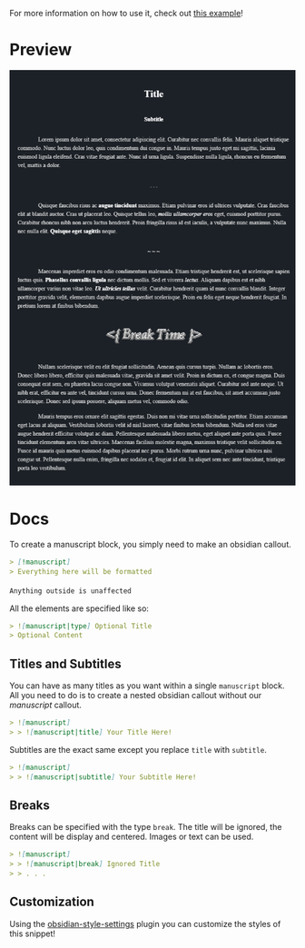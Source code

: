 For more information on how to use it, check out [this example](https://github.com/GudBoiNero/manuscription-snippet/blob/main/Example.md)!

# Preview
![Preview](Images/preview.png)
# Docs

To create a manuscript block, you simply need to make an obsidian callout.

```md
> [!manuscript]
> Everything here will be formatted

Anything outside is unaffected
```

All the elements are specified like so:
```md
> ![manuscript|type] Optional Title
> Optional Content
```
## Titles and Subtitles
You can have as many titles as you want within a single `manuscript` block. All you need to do is to create a nested obsidian callout without our *manuscript* callout.

```md
> ![manuscript]
> > ![manuscript|title] Your Title Here!
```

Subtitles are the exact same except you replace `title` with `subtitle`.
```md
> ![manuscript]
> > ![manuscript|subtitle] Your Subtitle Here!
```
## Breaks
Breaks can be specified with the type `break`. The title will be ignored, the content will be display and centered. Images or text can be used.

```md
> ![manuscript]
> > ![manuscript|break] Ignored Title
> > . . .
```
## Customization
Using the [obsidian-style-settings](https://github.com/mgmeyers/obsidian-style-settings) plugin you can customize the styles of this snippet!
